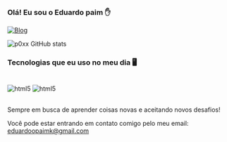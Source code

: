 ### Olá! Eu sou o Eduardo paim ✋

[![Blog](https://img.shields.io/badge/LinkedIn-0077B5?style=for-the-badge&logo=linkedin&logoColor=white)](https://www.linkedin.com/in/eduardo-paim-6b5a05230/)

![p0xx GitHub stats](https://github-readme-stats.vercel.app/api?username=p0xx&show_icons=true&theme=dracula)

### Tecnologias que eu uso no meu dia 🖥️

<div style= "display: inline_block"><br/>
     <img align="center" alt="html5" src="https://img.shields.io/badge/Python-14354C?style=for-the-badge&logo=python&logoColor=white" />
    <img align="center" alt="html5" src="https://img.shields.io/badge/HTML-239120?style=for-the-badge&logo=html5&logoColor=white" />
<div><br/>
     
Sempre em busca de aprender coisas novas e aceitando novos desafios!
     
Você pode estar entrando em contato comigo pelo meu email: eduardoopaimk@gmail.com 
